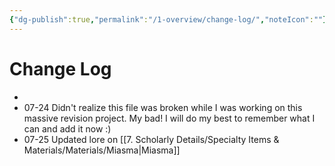 ```yaml
---
{"dg-publish":true,"permalink":"/1-overview/change-log/","noteIcon":""}
---
```



# Change Log

-
-  07-24 Didn't realize this file was broken while I was working on this massive revision project. My bad! I will do my best to remember what I can and add it now :)  
-  07-25 Updated lore on [[7. Scholarly Details/Specialty Items & Materials/Materials/Miasma\|Miasma]] 